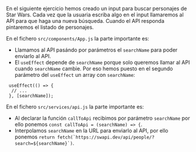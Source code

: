 En el siguiente ejercicio hemos creado un input para buscar personajes de Star Wars. Cada vez que la usuaria escriba algo en el input llamaremos al API para que haga una nueva búsqueda. Cuando el API responda pintaremos el listado de personajes.

En el fichero `src/components/App.js` la parte importante es:

- Llamamos al API pasándo por parámetros el `searchName` para poder enviarlo al API.
- El `useEffect` depende de `searchName` porque solo queremos llamar al API cuando `searchName` cambie. Por eso hemos puesto en el segundo parámetro del `useEffect` un array con `searchName`:

```
 useEffect(() => {
  // ...
 }, [searchName]);
```

En el fichero `src/services/api.js` la parte importante es:

- Al declarar la función `callToApi` recibimos por parámetro `searchName` por ello ponemos `const callToApi = (searchName) => {`.
- Interpolamos `searchName` en la URL para enviarlo al API, por ello ponemos `` return fetch(`https://swapi.dev/api/people/?search=${searchName}`) ``.
